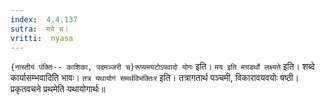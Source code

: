 ```yaml
---
index:  4.4.137
sutra:  मये च।
vritti:  nyasa
---
```


`{नास्तीयं पंक्तिः-- काशिका, पदमञ्जरी च}रूप्यमयटोऽपवादो योगः` इति। `मय इति मयडर्थो लक्ष्यते` इति। शब्दे कार्यासम्भवादिति भावः। `तत्र यथायोगं समर्थविभक्तिःर` इति। तत्रागतार्थ पञ्चमी, विकारावयवयोः षष्ठी। प्रकृतवचने प्रथमेति यथायोगार्थः॥
